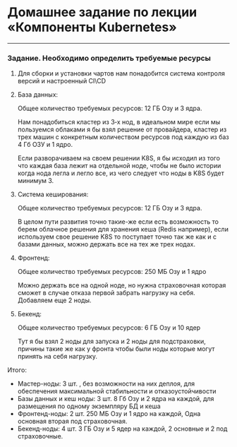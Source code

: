 # Домашнее задание по лекции «Компоненты Kubernetes»

---

### Задание. Необходимо определить требуемые ресурсы


1. Для сборки и установки чартов нам понадобится система контроля версий и настроенный CI\CD
2. База данных:

   Общее количество требуемых ресурсов: 12 ГБ Озу и 3 ядра.

   Нам понадобиться кластер из 3‑х нод, в идеальном мире если мы пользуемся облаками я бы взял решение от провайдера, 
   кластер из трех машин с конкретным количеством ресурсов под каждую из баз 4 Гб ОЗУ и 1 ядро.

   Если разворачиваем на своем решении K8S, я бы исходил из того что каждая база лежит на отдельной ноде, чтобы не
   было истории когда нода легла и легло все, из чего следует что ноды в K8S будет минимум 3.
3. Система кеширования:

   Общее количество требуемых ресурсов: 12 ГБ Озу и 3 ядра.

   В целом пути развития точно такие-же если есть возможность то берем облачное решения для хранения кеша 
   (Redis например), если используем свое решение K8S то поступает точно так же как и с базами данных, можно держать 
   все на тех же трех нодах.
4. Фронтенд:

   Общее количество требуемых ресурсов: 250 МБ Озу и 1 ядро

   Можно держать все на одной ноде, но нужна страховочная которая сможет в случае отказа первой забрать нагрузку на себя.
   Добавляем еще 2 ноды.
5. Бекенд:

   Общее количество требуемых ресурсов: 6 ГБ Озу и 10 ядер

   Тут я бы взял 2 ноды для запуска и 2 ноды для подстраховки, причины такие же как у фронта чтобы были 
   ноды которые могут принять на себя нагрузку.

Итого:

- Мастер-ноды: 3 шт. , без возможности на них деплоя, для обеспечения максимальной стабильности и отказоустойчивости
- Базы данных и кеш ноды: 3 шт. 8 Гб Озу и 2 ядра на каждой, для размещения по одному экземпляру БД и кеша
- Фронтенд-ноды: 2 шт. 250 МБ Озу и 1 ядро на каждой, Одна основная вторая под страховочная.
- Бекенд-ноды: 4 шт. 3 ГБ Озу и 5 ядер на каждой, 2 основные и 2 под страховочные.

